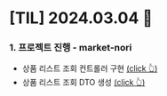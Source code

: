 # [TIL] 2024.03.04 📘

### 1. 프로젝트 진행 - market-nori
* 상품 리스트 조회 컨트롤러 구현 [(click 👆)](https://github.com/f-lab-edu/market-nori/pull/23)
* 상품 리스트 조회 DTO 생성 [(click 👆)](https://github.com/f-lab-edu/market-nori/pull/22)
